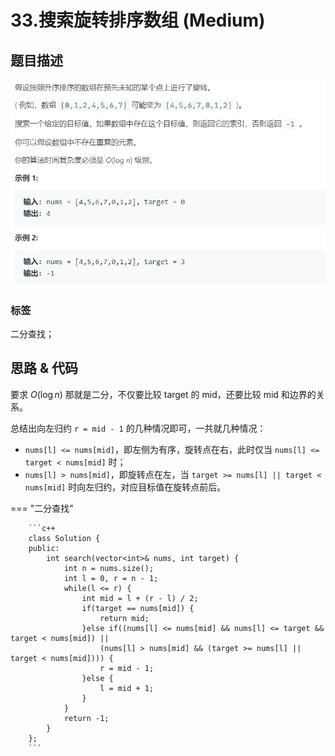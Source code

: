 # 33.搜索旋转排序数组 (Medium)

## 题目描述

![](33.png)

### 标签

二分查找；

## 思路 & 代码

要求 $O(\log n)$ 那就是二分，不仅要比较 target 的 mid，还要比较 mid 和边界的关系。

总结出向左归约 `r = mid - 1` 的几种情况即可，一共就几种情况：

- `nums[l] <= nums[mid]`，即左侧为有序，旋转点在右，此时仅当 `nums[l] <= target < nums[mid]` 时；
- `nums[l] > nums[mid]`，即旋转点在左，当 `target >= nums[l] || target < nums[mid]` 时向左归约，对应目标值在旋转点前后。

=== "二分查找"

		```c++
		class Solution {
		public:
		    int search(vector<int>& nums, int target) {
		        int n = nums.size();
		        int l = 0, r = n - 1;
		        while(l <= r) {
		            int mid = l + (r - l) / 2;
		            if(target == nums[mid]) {
		                return mid;
		            }else if((nums[l] <= nums[mid] && nums[l] <= target && target < nums[mid]) ||
		                (nums[l] > nums[mid] && (target >= nums[l] || target < nums[mid]))) {
		                r = mid - 1;
		            }else {
		                l = mid + 1;
		            }
		        }
		        return -1;
		    }
		};
		```